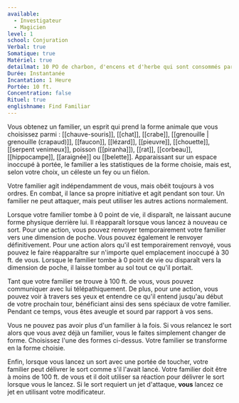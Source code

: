 ```yaml
---
available:
  - Investigateur
  - Magicien
level: 1
school: Conjuration
Verbal: true
Somatique: true
Matériel: true
detailmat: 10 PO de charbon, d'encens et d'herbe qui sont consommés par le feu dans un chaudron en bronze.
Durée: Instantanée
Incantation: 1 Heure
Portée: 10 ft.
Concentration: false
Rituel: true
englishname: Find Familiar
---
```

Vous obtenez un familier, un esprit qui prend la forme animale que vous choisissez parmi : [[chauve-souris]], [[chat]], [[crabe]], [[grenouille | grenouille (crapaud)]], [[faucon]], [[lézard]], [[pieuvre]], [[chouette]], [[serpent venimeux]], poisson ([[piranha]]), [[rat]], [[corbeau]], [[hippocampe]], [[araignée]] ou [[belette]]. Apparaissant sur un espace inoccupé à portée, le familier a les statistiques de la forme choisie, mais est, selon votre choix, un céleste un fey ou un fiélon.

Votre familier agit indépendamment de vous, mais obéit toujours à vos ordres. En combat, il lance sa propre initiative et agit pendant son tour. Un familier ne peut attaquer, mais peut utiliser les autres actions normalement.

Lorsque votre familier tombe à 0 point de vie, il disparaît, ne laissant aucune forme physique derrière lui. Il réapparaît lorsque vous lancez à nouveau ce sort. Pour une action, vous pouvez renvoyer temporairement votre familier vers une dimension de poche. Vous pouvez également le renvoyer définitivement. Pour une action alors qu'il est temporairement renvoyé, vous pouvez le faire réapparaître sur n'importe quel emplacement inoccupé à 30 ft. de vous. Lorsque le familier tombe à 0 point de vie ou disparaît vers la dimension de poche, il laisse tomber au sol tout ce qu'il portait.

Tant que votre familier se trouve à 100 ft. de vous, vous pouvez communiquer avec lui télépathiquement. De plus, pour une action, vous pouvez voir à travers ses yeux et entendre ce qu'il entend jusqu'au début de votre prochain tour, bénéficiant ainsi des sens spéciaux de votre familier. Pendant ce temps, vous êtes aveugle et sourd par rapport à vos sens.

Vous ne pouvez pas avoir plus d'un familier à la fois. Si vous relancez le sort alors que vous avez déjà un familier, vous le faites simplement changer de forme. Choisissez l'une des formes ci-dessus. Votre familier se transforme en la forme choisie.

Enfin, lorsque vous lancez un sort avec une portée de toucher, votre familier peut délivrer le sort comme s'il l'avait lancé. Votre familier doit être à moins de 100 ft. de vous et il doit utiliser sa réaction pour délivrer le sort lorsque vous le lancez. Si le sort requiert un jet d'attaque, **vous** lancez ce jet en utilisant votre modificateur.


